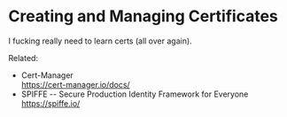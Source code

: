 # Creating and Managing Certificates

I fucking really need to learn certs (all over again).

Related:

* Cert-Manager  
  <https://cert-manager.io/docs/>
* SPIFFE -- Secure Production Identity Framework for Everyone  
  <https://spiffe.io/>
